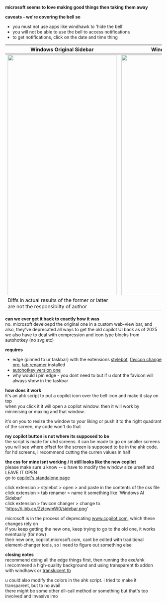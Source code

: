 **microsoft seems to love making good things then taking them away**

**caveats - we're covering the bell so**
- you must not use apps like windhawk to 'hide the bell'
- you will not be able to use the bell to access notifications
- to get notifications, click on the date and time thing

| Windows Original Sidebar | Windows AI Sidebar |
|---------------------------|---------------------|
| <img src="https://i.ibb.co/tw7QMnvx/cp-sidebar-m.png" width="350" height="770"> | <img src="https://i.ibb.co/Qvr9p8DP/cp-n-upd.png" width="350" height="770"> |
| Diffs in actual results of the former or latter are not the responsibilty of author |

**can we ever get it back to exactly how it was** <br />
no. microsoft develoepd the original one in a custom web-view bar, and also, they've deprecated all ways to get the old copilot UI back as of 2025 <br />
we also have to deal with compression and icon type blocks from autohotkey (no svg etc)

**requires** <br />
- edge (pinned to ur taskbar) with the extensions [stylebot](https://chromewebstore.google.com/detail/stylebot/oiaejidbmkiecgbjeifoejpgmdaleoha/), [favicon change pro](https://chromewebstore.google.com/detail/favicon-changer-pro/gmeifkannaohahogkfoljeceabndhpif), [tab renamer](https://chromewebstore.google.com/detail/tab-renamer/mncaahedchkhclokjmfjbennhbeceecl) installed <br />
- [autohotkey version one](https://www.autohotkey.com/) <br />
- why would i pin edge - you dont need to but if u dont the favicon will always show in the taskbar 

**how does it work** <br />
it's an ahk script to put a copilot icon over the bell icon and make it stay on top <br />
when you click it it will open a copilot window. then it will work by minimising or maxing and that window.

it's on you to resize the window to your liking or push it to the right quadrant of the screen, my code won't do that

**my copilot button is not where its supposed to be** <br />
the script is made for uhd screens. it can be made to go on smaller screens <br />
you will see where offset for the screen is supposed to be in the ahk code. for hd screens, i recommend cutting the curren values in half

**the css for mine isnt working / it still looks like the new copilot** <br />
please make sure u know -- u have to modify the window size urself and LEAVE IT OPEN <br />
go to [copilot's standalone page](https://www.copilot.com)

click extension > stylebot > open > and paste in the contents of the css file <br />
click extension > tab renamer > name it something like 'Windows AI Sidebar'<br />
click extension > favicon changer > change to 'https://i.ibb.co/ZztcwmW0/sidebar.png'

microsoft is in the process of deprecating www.copilot.com, which these changes rely on <br />
if you keep getting the new one, keep trying to go to the old one, it works eventually (for now) <br />
their new one, copilot.microsoft.com, cant be edited with traditional element-changer tools, so i need to figure out something else <br />

**closing notes** <br />
recommend doing all the edge things first, then running the exe/ahk <br />
i recommend a high-quality background and using transparent tb addon with windhawk or [translucent tb](https://github.com/TranslucentTB/TranslucentTB)

u could also modify the colors in the ahk script. i tried to make it transparent, but to no avail <br />
there might be some other dll-call method or something but that's too involved and invasive imo
